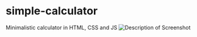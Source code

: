 # simple-calculator
Minimalistic calculator in HTML, CSS and JS
![Description of Screenshot](assets/screenshot.png)

